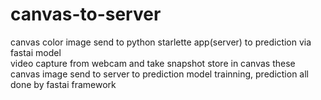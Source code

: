 # canvas-to-server
canvas color image send to python starlette app(server) to prediction via fastai model<br>
video capture from webcam and take snapshot store in canvas
these canvas image send to server to prediction
model trainning, prediction all done by fastai framework
